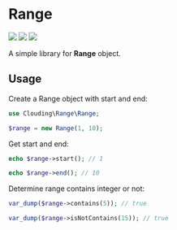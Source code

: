 # Range

![](https://img.shields.io/badge/language-php-blue.svg?style=flat-square)
[![](https://img.shields.io/travis/com/cloudingcity/kata.svg?style=flat-square)](https://travis-ci.com/cloudingcity/range)
[![](https://img.shields.io/codecov/c/github/cloudingcity/kata.svg?style=flat-square)](https://codecov.io/gh/cloudingcity/range)

A simple library for **Range** object.

## Usage

Create a Range object with start and end:
```php
use Clouding\Range\Range;

$range = new Range(1, 10);
```

Get start and end:
```php
echo $range->start(); // 1

echo $range->end(); // 10
```

Determine range contains integer or not:
```php
var_dump($range->contains(5)); // true

var_dump($range->isNotContains(15)); // true
```
